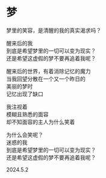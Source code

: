 # 梦

梦里的笑容，是清醒的我的真实渴求吗？

醒来后的我  
到底是希望梦里的一切可以变为现实？  
还是希望这虚假的梦不要再追着我呢？

醒来后的世界，有着消除记忆的魔力  
当我回望分散在一个又一个昨日的  
美丽的梦时  
记忆出现了缺口

我注视着  
模糊且熟悉的面容  
却不知面容的主人为什么笑着

为什么会笑呢？  
迷惑的我  
到底是希望梦里的一切可以变为现实？  
还是希望这虚假的梦不要再追着我呢？

2024.5.2
